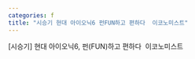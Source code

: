 ```yaml
---
categories: f
title: "시승기 현대 아이오닉6 펀FUN하고 편하다  이코노미스트"
---
```

[시승기] 현대 아이오닉6, 펀(FUN)하고 편하다&nbsp;&nbsp;이코노미스트